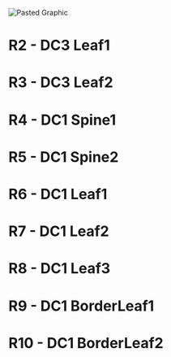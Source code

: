 ![Pasted Graphic](https://github.com/user-attachments/assets/0a150066-78fe-4f1b-96fd-0ec3c699915b)

#  R2 - DC3 Leaf1
#  R3 - DC3 Leaf2
#  R4 - DC1 Spine1
#  R5 - DC1 Spine2
#  R6 - DC1 Leaf1
#  R7 - DC1 Leaf2
#  R8 - DC1 Leaf3
#  R9 - DC1 BorderLeaf1
#  R10 - DC1 BorderLeaf2
